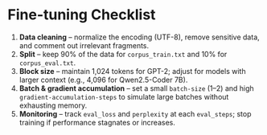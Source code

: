 # Fine-tuning Checklist

1. **Data cleaning** – normalize the encoding (UTF-8), remove sensitive data, and comment out irrelevant fragments.
2. **Split** – keep 90% of the data for `corpus_train.txt` and 10% for `corpus_eval.txt`.
3. **Block size** – maintain 1,024 tokens for GPT-2; adjust for models with larger context (e.g., 4,096 for Qwen2.5-Coder 7B).
4. **Batch & gradient accumulation** – set a small `batch-size` (1–2) and high `gradient-accumulation-steps` to simulate large batches without exhausting memory.
5. **Monitoring** – track `eval_loss` and `perplexity` at each `eval_steps`; stop training if performance stagnates or increases.
